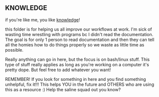 ## KNOWLEDGE

if you're like me, you like [knowledge](https://www.youtube.com/watch?v=QngdmlE2-Mk)!

this folder is for helping us all improve our workflows at work. I'm sick of wasting time wrestling with programs bc I didn't read the documentation. The goal is for only 1 person to read documentation and then they can tell all the homies how to do things properly so we waste as little time as possible.

Really anything can go in here, but the focus is on bash/linux stuff. This type of stuff really applies as long as you're working on a computer it's pretty dope. But feel free to add whatever you want!

REMEMBER! If you look for something in here and you find something unhelpful, fix it!!! This helps YOU in the future and OTHERS who are using this as a resource :) Help the saline squad out you know?
